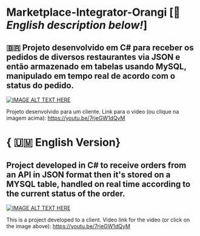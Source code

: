 # Marketplace-Integrator-Orangi [🏴󠁧󠁢󠁥󠁮󠁧󠁿<i>English description below!</i>]
## 🇧🇷 Projeto desenvolvido em C# para receber os pedidos de diversos restaurantes via JSON e então armazenado em tabelas usando MySQL, manipulado em tempo real de acordo com o status do pedido. 

[![IMAGE ALT TEXT HERE](https://img.youtube.com/vi/7rjeGW1dQyM/0.jpg)](https://www.youtube.com/watch?v=7rjeGW1dQyM)

Projeto desenvolvido para um cliente. Link para o video (ou clique na imagem acima):
https://youtu.be/7rjeGW1dQyM

# { 🇺🇲 English Version}
## Project developed in C# to receive orders from an API in JSON format then it's stored on a MYSQL table, handled on real time according to the current status of the order.

[![IMAGE ALT TEXT HERE](https://img.youtube.com/vi/7rjeGW1dQyM/0.jpg)](https://www.youtube.com/watch?v=7rjeGW1dQyM)

This is a project developed to a client. Video link for the video (or click on the image above):
https://youtu.be/7rjeGW1dQyM
